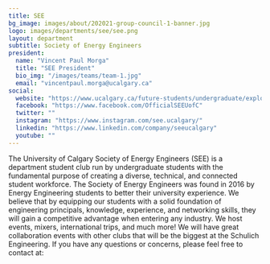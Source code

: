 ```yaml
---
title: SEE
bg_image: images/about/202021-group-council-1-banner.jpg
logo: images/departments/see/see.png
layout: department
subtitle: Society of Energy Engineers
president:
  name: "Vincent Paul Morga"
  title: "SEE President"
  bio_img: "/images/teams/team-1.jpg"
  email: "vincentpaul.morga@ucalgary.ca"
social:
  website: "https://www.ucalgary.ca/future-students/undergraduate/explore-programs/energy-engineering"
  facebook: "https://www.facebook.com/OfficialSEEUofC"
  twitter: ""
  instagram: "https://www.instagram.com/see.ucalgary/"
  linkedin: "https://www.linkedin.com/company/seeucalgary"
  youtube: ""
---
```


The University of Calgary Society of Energy Engineers (SEE) is a department student club run by undergraduate students with the fundamental purpose of creating a diverse, technical, and connected student workforce. The Society of Energy Engineers was found in 2016 by Energy Engineering students to better their university experience. We believe that by equipping our students with a solid foundation of engineering principals, knowledge, experience, and networking skills, they will gain a competitive advantage when entering any industry. We host events, mixers, international trips, and much more! We will have great collaboration events with other clubs that will be the biggest at the Schulich Engineering. If you have any questions or concerns, please feel free to contact at:
